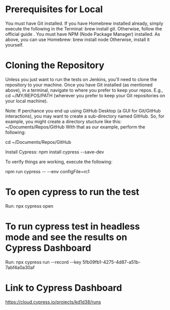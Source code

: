 # Prerequisites for Local
You must have Git installed. If you have Homebrew installed already, simply execute the following in the Terminal: brew install git. Otherwise, follow the official guide .
You must have NPM (Node Package Manager) installed. As above, you can use Homebrew: brew install node Otherwise, install it yourself.
# Cloning the Repository
Unless you just want to run the tests on Jenkins, you'll need to clone the repository to your machine. Once you have Git installed (as mentioned above), in a terminal, navigate to where you prefer to keep your repos. E.g., cd ~/MY/REPOS/PATH (wherever you prefer to keep your Git repositories on your local machine).

Note: If perchance you end up using GitHub Desktop (a GUI for Git/GitHub interactions), you may want to create a sub-directory named GitHub. So, for example, you might create a directory stucture like this: ~/Documents/Repos/GitHub With that as our example, perform the following:

cd ~/Documents/Repos/GitHub

Install Cypress: npm install cypress --save-dev

To verify things are working, execute the following:

npm run cypress -- --env configFile=rc1

# To open cypress to run the test
Run: npx cypress open

# To run cypress test in headless mode and see the results on Cypress Dashboard

Run: npx cypress run --record --key 5fb09fb1-4275-4d87-a51b-7abf4a0a30af

# Link to Cypress Dashboard

https://cloud.cypress.io/projects/kd1d38/runs

